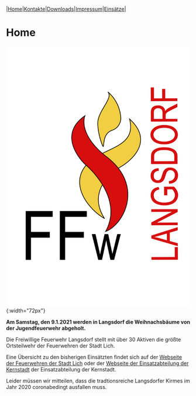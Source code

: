|[Home](index.md)|[Kontakte](kontakte.md)|[Downloads](downloads.md)|[Impressum](impressum.md)|[Einsätze](https://feuerwehr.lich.de/einsaetze)|

# Home 

![Logo](img/LogoFFwLangsdorf.png){:width="72px"}

**Am Samstag, den 9.1.2021 werden in Langsdorf die Weihnachsbäume von der Jugendfeuerwehr abgeholt.**

Die Freiwillige Feuerwehr Langsdorf stellt mit über 30 Aktiven die größte Ortsteilwehr der Feuerwehren der Stadt Lich.

Eine Übersicht zu den bisherigen Einsätzten findet sich auf der [Webseite der Feuerwehren der Stadt Lich](https://feuerwehr.lich.de/einsaetze) oder der [Webseite der Einsatzabteilung der Kernstadt](https://ffw-lich.de/einsaetze.html) der Einsatzabteilung der Kernstadt.

Leider müssen wir mitteilen, dass die tradtionsreiche Langsdorfer Kirmes im Jahr 2020 coronabedingt ausfallen muss.




